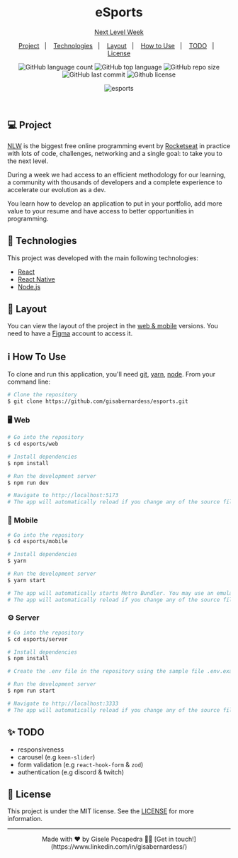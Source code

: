 <h1 align="center">
  eSports
</h1>

<p align="center">
  <a href="https://github.com/gisabernardess/ignite-reactjs" rel="nofollow">Next Level Week</a>
</p>

<p align="center">
  <a href="#-project">Project</a>&nbsp;&nbsp;&nbsp;|&nbsp;&nbsp;&nbsp;
  <a href="#-technologies">Technologies</a>&nbsp;&nbsp;&nbsp;|&nbsp;&nbsp;&nbsp;
  <a href="#-layout">Layout</a>&nbsp;&nbsp;&nbsp;|&nbsp;&nbsp;&nbsp;
  <a href="#-how-to-use">How to Use</a>&nbsp;&nbsp;&nbsp;|&nbsp;&nbsp;&nbsp;
  <a href="#-todo">TODO</a>&nbsp;&nbsp;&nbsp;|&nbsp;&nbsp;&nbsp;
  <a href="#-license">License</a>
</p>

<p align="center">
  <img alt="GitHub language count" src="https://img.shields.io/github/languages/count/gisabernardess/esports">

  <img alt="GitHub top language" src="https://img.shields.io/github/languages/top/gisabernardess/esports">

  <img alt="GitHub repo size" src="https://img.shields.io/github/repo-size/gisabernardess/esports">

  <img alt="GitHub last commit" src="https://img.shields.io/github/last-commit/gisabernardess/esports">

  <img alt="Github license" src="https://img.shields.io/github/license/gisabernardess/esports">
</p>

<p align="center">
  <img alt="esports" src="">
</p>

<br/>

## 💻 Project

[NLW](https://lp.rocketseat.com.br/nlw) is the biggest free online programming event by [Rocketseat](https://rocketseat.com.br/) in practice with lots of code, challenges, networking and a single goal: to take you to the next level.

During a week we had access to an efficient methodology for our learning, a community with thousands of developers and a complete experience to accelerate our evolution as a dev.

You learn how to develop an application to put in your portfolio, add more value to your resume and have access to better opportunities in programming.

## 🚀 Technologies

This project was developed with the main following technologies:

- [React](https://reactjs.org)
- [React Native](https://reactnative.dev)
- [Node.js](https://nodejs.org/en/)

## 🔖 Layout

You can view the layout of the project in the [web & mobile](https://www.figma.com/file/4OEbkHcnYVhIo5fp1oFxrZ/NLW-eSports-(Community)?node-id=0%3A1) versions. You need to have a [Figma](https://www.figma.com/) account to access it.

## ℹ️ How To Use

To clone and run this application, you'll need [git](https://git-scm.com), [yarn](https://legacy.yarnpkg.com), [node](https://nodejs.org/en/). From your command line:

```bash
# Clone the repository
$ git clone https://github.com/gisabernardess/esports.git
```

### 🖥️ Web

```bash
# Go into the repository
$ cd esports/web

# Install dependencies
$ npm install

# Run the development server
$ npm run dev

# Navigate to http://localhost:5173
# The app will automatically reload if you change any of the source files.
```

### 📱 Mobile

```bash
# Go into the repository
$ cd esports/mobile

# Install dependencies
$ yarn

# Run the development server
$ yarn start

# The app will automatically starts Metro Bundler. You may use an emulator or your own smartphone.
# The app will automatically reload if you change any of the source files.
```

### ⚙️ Server

```bash
# Go into the repository
$ cd esports/server

# Install dependencies
$ npm install

# Create the .env file in the repository using the sample file .env.example

# Run the development server
$ npm run start

# Navigate to http://localhost:3333
# The app will automatically reload if you change any of the source files.
```

## ✨ TODO

- responsiveness
- carousel (e.g `keen-slider`)
- form validation (e.g `react-hook-form` & `zod`)
- authentication (e.g discord & twitch)

## 📝 License

This project is under the MIT license. See the [LICENSE](LICENSE.md) for more information.

---

<p align="center">Made with ♥ by Gisele Pecapedra 👋🏻 [Get in touch!](https://www.linkedin.com/in/gisabernardess/)</p>
